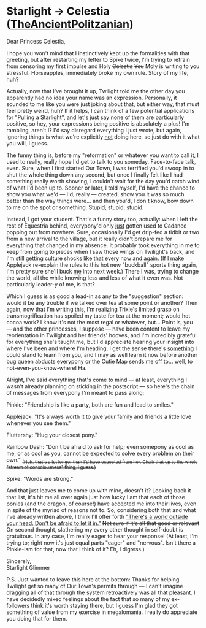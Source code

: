 # Starlight → Celestia ([TheAncientPolitzanian](https://www.fimfiction.net/user/338193/TheAncientPolitzanian))

Dear Princess Celestia,

I hope you won't mind that I instinctively kept up the formalities with that greeting, but after restarting my letter to Spike twice, I'm trying to refrain from censoring my first impulse and Holy ~~Celestia~~ ~~You~~ Moly is writing to you stressful. Horseapples, immediately broke my own rule. Story of my life, huh?

Actually, now that I've brought it up, Twilight told me the other day you apparently had no idea your name was an expression. Personally, it sounded to me like you were just joking about that, but either way, that must feel pretty weird, huh? If it helps, I can think of a few potential applications for "Pulling a Starlight", and let's just say none of them are particularly positive, so hey, your expressions being positive is absolutely a plus! I'm rambling, aren't I? I'd say disregard everything I just wrote, but again, ignoring things is what we're explicitly <span style="text-decoration:underline;">not</span> doing here, so just do with it what you will, I guess.

The funny thing is, before my "reformation" or whatever you want to call it, I used to really, really hope I'd get to talk to you someday. Face-to-face talk, even. Sure, when I first started Our Town, I was terrified you'd swoop in to shut the whole thing down any second, but once I finally felt like I had something really worth showing, I couldn't wait for the day you'd catch wind of what I'd been up to. Sooner or later, I told myself, I'd have the chance to show you what we'd — I'd, really — created, show you it was so much better than the way things were… and then you'd, I don't know, bow down to me on the spot or something. Stupid, stupid, stupid.

Instead, I got your student. That's a funny story too, actually: when I left the rest of Equestria behind, everypony'd only <span style="text-decoration:underline;">just</span> gotten used to Cadance popping out from nowhere. Sure, occasionally I'd get drip-fed a tidbit or two from a new arrival to the village, but it really didn't prepare me for everything that changed in my absence. It probably took everything in me to keep from going to pieces when I saw those wings on Twilight's back, and I'm <span style="text-decoration:underline;">still</span> getting culture shocks like that every now and again. (If I make Applejack re-explain the rules to this hot new "buckball" sports thing again, I'm pretty sure she'll buck <span style="text-decoration:underline;">me</span> into next week.) There I was, trying to change the world, all the while knowing less and less of what it even was. Not particularly leader-y of me, is that?

Which I guess is as good a lead-in as any to the "suggestion" section: would it be any trouble if we talked over tea at some point or another? Then again, now that I'm writing this, I'm realizing Trixie's limited grasp on transmogrification has spoiled my taste for tea at the moment; would hot cocoa work? I know it's not the most regal or whatever, but… Point is, you — and the other princesses, I suppose — have been content to leave my reorientation in Twilight and her friends' hooves, and I'm incredibly grateful for everything she's taught me, but I'd appreciate hearing your insight into where I've been and where I'm heading. I get the sense there's <span style="text-decoration:underline;">something</span> I could stand to learn from you, and I may as well learn it now before another bug queen abducts everypony or the Cutie Map sends me off to… well, to not-even-you-know-where! Ha.

Alright, I've said everything that's come to mind — at least, everything I wasn't already planning on sticking in the postscript — so here's the chain of messages from everypony I'm meant to pass along:

Pinkie: "Friendship is like a party, both are fun and lead to smiles."

Applejack: "It's always worth it to give your family and friends a little love whenever you see them."

Fluttershy: "Hug your closest pony."

Rainbow Dash: "Don't be afraid to ask for help; even somepony as cool as me, or as cool as you, cannot be expected to solve every problem on their own." ~~<sub>(Huh, that's a lot longer than I'd have expected from her. Chalk that up to the whole "stream of consciousness" thing, I guess.)</sub>~~

Spike: "Words are strong."

And that just leaves me to come up with mine, doesn't it? Looking back it that list, it's hit me all over again just how lucky I am that each of those ponies (and the dragon, of course!) have accepted me into their lives, even in spite of the myriad of reasons not to. So, considering both that and what I've already written above, I think I'll offer forth <span style="text-decoration:underline;">"There's a world outside your head. Don't be afraid to let it in."</span> ~~Not sure if it's all that good or relevant~~ On second thought, slathering my every other thought in self-doubt is gratuitous. In any case, I'm really eager to hear your response! (At least, I'm trying to; right now it's just equal parts "eager" and "nervous". Isn't there a Pinkie-ism for that, now that I think of it? Eh, I digress.)

Sincerely,  
Starlight Glimmer

P.S. Just wanted to leave this here at the bottom: Thanks for helping Twilight get so many of Our Town's permits through — I can't imagine dragging all of that through the system retroactively was all that pleasant. I have decidedly mixed feelings about the fact that so many of my ex-followers think it's worth staying there, but I guess I'm glad they got something of value from my exercise in megalomania. I really do appreciate you doing that for them.

